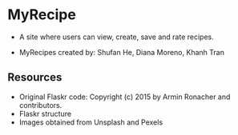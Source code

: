 # MyRecipe

- A site where users can view, create, save and rate recipes.

- MyRecipes created by: Shufan He, Diana Moreno, Khanh Tran

## Resources
- Original Flaskr code: Copyright (c) 2015 by Armin Ronacher and contributors.
- Flaskr structure
- Images obtained from Unsplash and Pexels